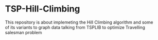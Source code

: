 # TSP-Hill-Climbing
This repository is about implemeting the Hill Climbing algorithm and some of its variants to graph data talking from TSPLIB to optimize Travelling salesman problem
